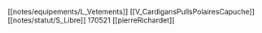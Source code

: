 [[notes/equipements/L_Vetements]] [[V_CardigansPullsPolairesCapuche]] [[notes/statut/S_Libre]]
170521 [[pierreRichardet]]